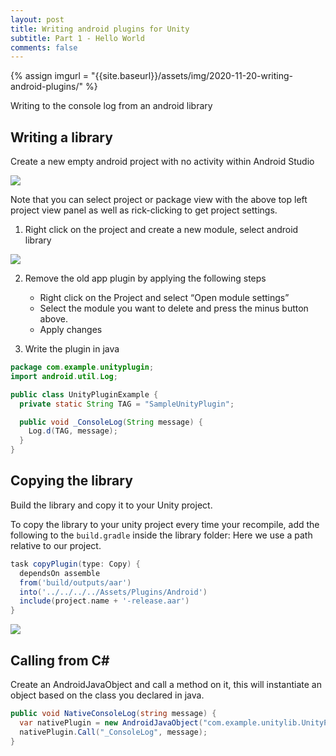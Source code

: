 ```yaml
---
layout: post
title: Writing android plugins for Unity
subtitle: Part 1 - Hello World
comments: false
---
```


{% assign imgurl = "{{site.baseurl}}/assets/img/2020-11-20-writing-android-plugins/" %}

Writing to the console log from an android library

## Writing a library

Create a new empty android project with no activity within Android Studio

<img src="{{imgurl}}writing-android-plugin-001.png">

Note that you can select project or package view with the above top left project view panel as well as rick-clicking to get project settings.

1) Right click on the project and create a new module, select android library

<img src="{{imgurl}}writing-android-plugin-002.png">

2) Remove the old app plugin by applying the following steps

    * Right click on the Project and select “Open module settings”
    * Select the module you want to delete and press the minus button above.
    * Apply changes

3) Write the plugin in java

```java
package com.example.unityplugin;
import android.util.Log;

public class UnityPluginExample {
  private static String TAG = "SampleUnityPlugin";

  public void _ConsoleLog(String message) {
    Log.d(TAG, message);
  }
}
```

## Copying the library

Build the library and copy it to your Unity project.

To copy the library to your unity project every time your recompile, add the following to the `build.gradle` inside the library folder:
Here we use a path relative to our project.

```gradle
task copyPlugin(type: Copy) {
  dependsOn assemble
  from('build/outputs/aar')
  into('../../../../Assets/Plugins/Android')
  include(project.name + '-release.aar')
}
```

<img src="{{imgurl}}writing-android-plugin-003.png">


## Calling from C#

Create an AndroidJavaObject and call a method on it, this will instantiate an object based on the class you declared in java.

```csharp
public void NativeConsoleLog(string message) {
  var nativePlugin = new AndroidJavaObject("com.example.unitylib.UnityPluginExample");
  nativePlugin.Call("_ConsoleLog", message);
}
```